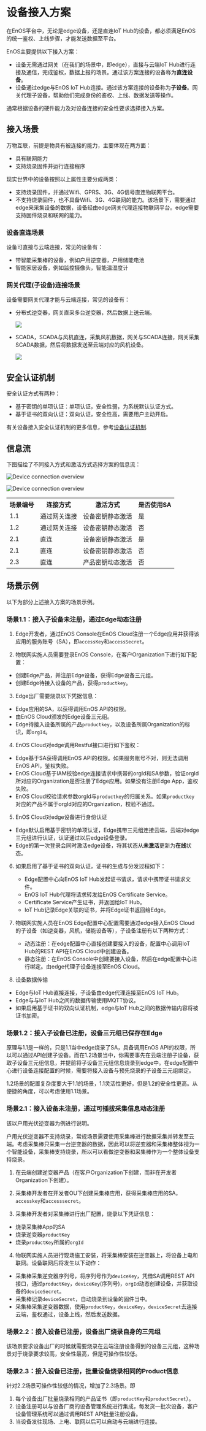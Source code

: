 # 设备接入方案

在EnOS平台中，无论是edge设备，还是直连IoT Hub的设备，都必须满足EnOS的统一鉴权、上线步骤，才能发送数据至平台。

EnOS主要提供以下接入方案：
- 设备无需通过网关（在我们的场景中，即edge），直接与云端IoT Hub进行连接及通信，完成鉴权，数据上报的场景。通过该方案连接的设备称为**直连设备**。
- 设备通过edge与EnOS IoT Hub连接。通过该方案连接的设备称为**子设备**。网关代理子设备，帮助他们完成身份的鉴权、上线、数据发送等操作。

通常根据设备的硬件能力及对设备连接的安全性要求选择接入方案。

## 接入场景

万物互联，前提是物具有被连接的能力，主要体现在两方面：
- 具有联网能力
- 支持烧录固件并运行连接程序

现实世界中的设备按照以上属性主要分成两类：
- 支持烧录固件，并通过Wifi、GPRS、3G、4G信号直连物联网平台。
- 不支持烧录固件，也不具备Wifi、3G、4G联网的能力。该场景下，需要通过edge来采集设备的数据，设备经由edge网关代理连接物联网平台。edge需要支持固件烧录和联网的能力。

### 设备直连场景

设备可直接与云端连接，常见的设备有：
- 带智能采集棒的设备，例如户用逆变器，户用储能电池
- 智能家居设备，例如监控摄像头，智能温湿度计

### 网关代理(子设备)连接场景

设备需要网关代理才能与云端连接，常见的设备有：
- 分布式逆变器，网关直采多台逆变器，然后数据上送云端。

  ![](media/inverter_gateway.png)

- SCADA，SCADA与风机直连，采集风机数据，网关与SCADA连接，网关采集SCADA数据，然后将数据发送至云端对应的风机设备。

  ![](media/turbine_scada_gateway.png)

## 安全认证机制

安全认证方式有两种：
- 基于密钥的单项认证：单项认证，安全性弱，为系统默认认证方式。
- 基于证书的双向认证：双向认证，安全性高，需要用户主动开启。

有关设备接入安全认证机制的更多信息，参考[设备认证机制](deviceconnection_authentication).

## 信息流

下图描绘了不同接入方式和激活方式选择方案的信息流：

![Device connection overview](media/overview_device_connection_2_0_v3_1.png)

![Device connection overview](media/overview_device_connection_2_0_v3_2.png)

<table>
   <tr>
     <th>场景编号</th>
     <th>连接方式</th>
     <th>激活方式</th>
     <th>是否使用SA</th>

   </tr>
   <tr>
     <td>1.1</td>
     <td>通过网关连接</td>
     <td>设备密钥静态激活</td>
     <td>是</td>

   </tr>
   <tr>
     <td>1.2</td>
     <td>通过网关连接</td>
     <td>设备密钥静态激活</td>
     <td>否</td>

   </tr>
   <tr>
     <td>2.1</td>
     <td>直连</td>
     <td>设备密钥静态激活</td>
     <td>是</td>

   </tr>
   <tr>
     <td>2.1</td>
     <td>直连</td>
     <td>设备密钥静态激活</td>
     <td>否</td>

   </tr>
   <tr>
     <td>2.3</td>
     <td>直连</td>
     <td>产品密钥动态激活</td>
     <td>否</td>
   </tr>
 </table>


## 场景示例

以下为部分上述接入方案的场景示例。

### 场景1.1：接入子设备未注册，通过Edge动态注册

1. Edge开发者，通过EnOS Console在EnOS Cloud注册一个Edge应用并获得该应用的服务账号（SA），即`accessKey`和`accessSecret`。

2. 物联网实施人员需要登录EnOS Console，在客户Organization下进行如下配置：
  - 创建Edge产品，并注册Edge设备，获得Edge设备三元组。
  - 创建Edge待接入设备的产品，获得`productkey`。

3. Edge出厂需要烧录以下凭据信息：
  - Edge应用的SA，以获得调用EnOS API的权限。
  - 由EnOS Cloud颁发的Edge设备三元组。
  - Edge待接入设备所属的产品`productkey`，以及设备所属Organization的标识，即`orgId`。

4. EnOS Cloud对edge调用Restful接口进行如下鉴权：
  - Edge基于SA获得调用EnOS API的权限。如果服务账号不对，则无法调用EnOS API，鉴权失败。
  - EnOS Cloud基于IAM校验edge连接请求中携带的orgId和SA参数，验证orgId所对应的Organization是否注册了Edge应用。如果没有注册Edge App，鉴权失败。
  - EnOS Cloud校验请求参数orgId与`productkey`的归属关系。如果`productkey`对应的产品不属于orgId对应的Organization，校验不通过。

5. EnOS Cloud对edge设备进行身份认证
  - Edge默认启用基于密钥的单项认证，Edge携带三元组连接云端，云端对edge三元组进行认证，认证通过以后edge设备登录。
  - Edge的第一次登录会同时激活edge设备，将其状态从**未激活**更新为**在线**状态。

6. 如果启用了基于证书的双向认证，证书的生成与分发过程如下：
    - Edge配置中心向EnOS IoT Hub发起证书请求，请求中携带证书请求文件。
    - EnOS IoT Hub代理将请求转发给EnOS Certificate Service。
    - Certificate Service产生证书，并返回给IoT Hub。
    - IoT Hub记录Edge关联的证书，并将Edge证书返回给Edge。

7. 物联网实施人员在EnOS Edge配置中心配置需要通过edge接入EnOS Cloud的子设备（如逆变器，风机，储能设备等），子设备注册有以下两种方式：
    - 动态注册：在edge配置中心直接创建要接入的设备，配置中心调用IoT Hub的REST API在EnOS Cloud中创建设备。
    - 静态注册：在EnOS Console中创建要接入设备，然后在edge配置中心进行绑定。由edge代理子设备连接至EnOS Cloud。

8. 设备数据传输
  - Edge与IoT Hub直接连接，子设备由edge代理连接至EnOS IoT Hub。
  - Edge与与IoT Hub之间的数据传输使用MQTT协议。
  - 如果启用基于证书的双向认证机制，edge与IoT Hub之间的数据传输内容将被证书加密。

### 场景1.2：接入子设备已注册，设备三元组已保存在Edge

原理与1.1是一样的，只是1.1当中edge烧录了SA，具备调用EnOS API的权限，所以可以通过API创建子设备。而在1.2场景当中，你需要事先在云端注册子设备，获取子设备三元组信息，并提前将子设备三元组信息烧录到edge中。在edge配置中心进行设备连接配置的时候，需要将接入设备与预先烧录的子设备三元组绑定。

1.2场景的配置复杂度要大于1.1的场景，1.1灵活性更好，但是1.2的安全性更高。从便捷的角度，可以考虑使用1.1场景。

### 场景2.1：接入设备未注册，通过可插拔采集信息动态注册
该以户用光伏逆变器为例进行说明。

户用光伏逆变器不支持烧录，常规场景需要使用采集棒进行数据采集并转发至云端。考虑采集棒只采集一台逆变器的数据，因此可以将逆变器和采集棒整体视为一个智能设备，采集棒支持烧录，所以可以看做逆变器和采集棒作为一个整体设备支持烧录。

1. 在云端创建逆变器产品（在客户Organization下创建，而非在开发者Organization下创建）。

2. 采集棒开发者在开发者OU下创建采集棒应用，获得采集棒应用的SA，`accesskey`和`accesssecret`。

3. 采集棒开发者对采集棒进行出厂配置，烧录以下凭证信息：
  - 烧录采集棒App的SA
  - 烧录逆变器`productKey`
  - 烧录`productKey`所属的`orgId`

4. 物联网实施人员进行现场施工安装，将采集棒安装在逆变器上，将设备上电和联网。设备联网后将发生以下动作：
  - 采集棒采集逆变器序列号，将序列号作为`deviceKey`，凭借SA调用REST API接口，通过`productKey`，`deviceKey`(序列号)，`orgId`动态创建设备，并获取设备的`deviceSecret`。
  - 采集棒记录`deviceSecret`，自动烧录到设备的固件当中。
  - 采集棒采集逆变器数据，使用`productKey`，`deviceKey`，`deviceSecret`去连接云端，鉴权通过，设备上线，然后发送数据。

### 场景2.2：接入设备已注册，设备出厂烧录自身的三元组
该场景要求设备出厂的时候就需要烧录在云端注册设备得到的设备三元组，这种场景对于烧录要求较高，安全性最高，但是可操作性较低。

### 场景2.3：接入设备已注册，批量设备烧录相同的Product信息
针对2.2场景可操作性较低的情况，增加了2.3场景。即
1. 每个设备出厂批量烧录相同的产品证书（即`productKey`和`productSecret`）。
2. 设备注册可以与设备厂商的设备管理系统进行集成，每发货一批次设备，客户设备管理系统可以通过调用REST API批量注册设备。
3. 当设备发往现场、上电、联网以后可以自动与云端进行连接。
